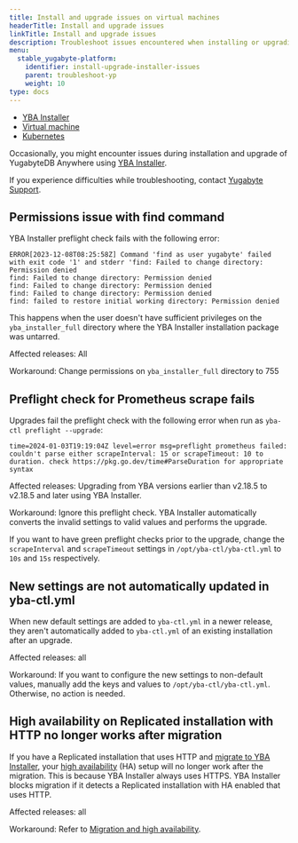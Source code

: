 ```yaml
---
title: Install and upgrade issues on virtual machines
headerTitle: Install and upgrade issues
linkTitle: Install and upgrade issues
description: Troubleshoot issues encountered when installing or upgrading YugabyteDB Anywhere on virtual machines.
menu:
  stable_yugabyte-platform:
    identifier: install-upgrade-installer-issues
    parent: troubleshoot-yp
    weight: 10
type: docs
---
```


<ul class="nav nav-tabs-alt nav-tabs-yb">
  <li>
    <a href="../installer/" class="nav-link active">
      <i class="fa-solid fa-building"></i>
      YBA Installer</a>
  </li>

  <li>
    <a href="../vm/" class="nav-link">
      <i class="fa-solid fa-cloud"></i>
      Virtual machine</a>
  </li>

  <li>
    <a href="../kubernetes/" class="nav-link">
      <i class="fa-regular fa-dharmachakra" aria-hidden="true"></i>
      Kubernetes
    </a>
  </li>

</ul>

Occasionally, you might encounter issues during installation and upgrade of YugabyteDB Anywhere using [YBA Installer](../../../install-yugabyte-platform/install-software/installer/).

If you experience difficulties while troubleshooting, contact [Yugabyte Support](https://support.yugabyte.com).

## Permissions issue with find command

YBA Installer preflight check fails with the following error:

```output
ERROR[2023-12-08T08:25:58Z] Command 'find as user yugabyte' failed with exit code '1' and stderr 'find: Failed to change directory: Permission denied
find: Failed to change directory: Permission denied
find: Failed to change directory: Permission denied
find: Failed to change directory: Permission denied
find: failed to restore initial working directory: Permission denied
```

This happens when the user doesn't have sufficient privileges on the `yba_installer_full` directory where the YBA Installer installation package was untarred.

Affected releases: All

Workaround: Change permissions on `yba_installer_full` directory to 755

## Preflight check for Prometheus scrape fails

Upgrades fail the preflight check with the following error when run as `yba-ctl preflight --upgrade`:

```output
time=2024-01-03T19:19:04Z level=error msg=preflight prometheus failed: couldn't parse either scrapeInterval: 15 or scrapeTimeout: 10 to duration. check https://pkg.go.dev/time#ParseDuration for appropriate syntax
```

Affected releases: Upgrading from YBA versions earlier than v2.18.5 to v2.18.5 and later using YBA Installer.

Workaround: Ignore this preflight check. YBA Installer automatically converts the invalid settings to valid values and performs the upgrade.

If you want to have green preflight checks prior to the upgrade, change the `scrapeInterval` and `scrapeTimeout` settings in `/opt/yba-ctl/yba-ctl.yml` to `10s` and `15s` respectively.

## New settings are not automatically updated in yba-ctl.yml

When new default settings are added to `yba-ctl.yml` in a newer release, they aren't automatically added to `yba-ctl.yml` of an existing installation after an upgrade.

Affected releases: all

Workaround: If you want to configure the new settings to non-default values, manually add the keys and values to `/opt/yba-ctl/yba-ctl.yml`. Otherwise, no action is needed.

## High availability on Replicated installation with HTTP no longer works after migration

If you have a Replicated installation that uses HTTP and [migrate to YBA Installer](../../../install-yugabyte-platform/install-software/installer/#migrate-from-replicated), your [high availability](../../../administer-yugabyte-platform/high-availability/) (HA) setup will no longer work after the migration. This is because YBA Installer always uses HTTPS. YBA Installer blocks migration if it detects a Replicated installation with HA enabled that uses HTTP.

Affected releases: all

Workaround: Refer to [Migration and high availability](../../../install-yugabyte-platform/install-software/installer/#migration-and-high-availability).

